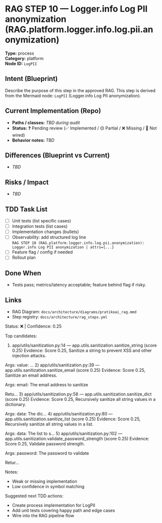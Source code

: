 # RAG STEP 10 — Logger.info Log PII anonymization (RAG.platform.logger.info.log.pii.anonymization)

**Type:** process  
**Category:** platform  
**Node ID:** `LogPII`

## Intent (Blueprint)
Describe the purpose of this step in the approved RAG. This step is derived from the Mermaid node: `LogPII` (Logger.info Log PII anonymization).

## Current Implementation (Repo)
- **Paths / classes:** _TBD during audit_
- **Status:** ❓ Pending review (✅ Implemented / 🟡 Partial / ❌ Missing / 🔌 Not wired)
- **Behavior notes:** _TBD_

## Differences (Blueprint vs Current)
- _TBD_

## Risks / Impact
- _TBD_

## TDD Task List
- [ ] Unit tests (list specific cases)
- [ ] Integration tests (list cases)
- [ ] Implementation changes (bullets)
- [ ] Observability: add structured log line  
  `RAG STEP 10 (RAG.platform.logger.info.log.pii.anonymization): Logger.info Log PII anonymization | attrs={...}`
- [ ] Feature flag / config if needed
- [ ] Rollout plan

## Done When
- Tests pass; metrics/latency acceptable; feature behind flag if risky.

## Links
- RAG Diagram: `docs/architecture/diagrams/pratikoai_rag.mmd`
- Step registry: `docs/architecture/rag_steps.yml`


<!-- AUTO-AUDIT:BEGIN -->
Status: ❌  |  Confidence: 0.25

Top candidates:
1) app/utils/sanitization.py:14 — app.utils.sanitization.sanitize_string (score 0.25)
   Evidence: Score 0.25, Sanitize a string to prevent XSS and other injection attacks.

Args:
    value: ...
2) app/utils/sanitization.py:39 — app.utils.sanitization.sanitize_email (score 0.25)
   Evidence: Score 0.25, Sanitize an email address.

Args:
    email: The email address to sanitize

Retu...
3) app/utils/sanitization.py:58 — app.utils.sanitization.sanitize_dict (score 0.25)
   Evidence: Score 0.25, Recursively sanitize all string values in a dictionary.

Args:
    data: The dic...
4) app/utils/sanitization.py:80 — app.utils.sanitization.sanitize_list (score 0.25)
   Evidence: Score 0.25, Recursively sanitize all string values in a list.

Args:
    data: The list to s...
5) app/utils/sanitization.py:102 — app.utils.sanitization.validate_password_strength (score 0.25)
   Evidence: Score 0.25, Validate password strength.

Args:
    password: The password to validate

Retur...

Notes:
- Weak or missing implementation
- Low confidence in symbol matching

Suggested next TDD actions:
- Create process implementation for LogPII
- Add unit tests covering happy path and edge cases
- Wire into the RAG pipeline flow
<!-- AUTO-AUDIT:END -->